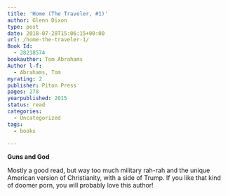 ```yaml
---
title: 'Home (The Traveler, #1)'
author: Glenn Dixon
type: post
date: 2018-07-28T15:06:15+00:00
url: /home-the-traveler-1/
Book Id:
  - 28218574
bookauthor: Tom Abrahams
Author l-f:
  - Abrahams, Tom
myrating: 2
publisher: Piton Press
pages: 278
yearpublished: 2015
status: read
categories:
  - Uncategorized
tags:
  - books

---
```

**Guns and God**

Mostly a good read, but way too much military rah-rah and the unique American version of Christianity, with a side of Trump. If you like that kind of doomer porn, you will probably love this author!